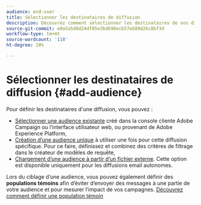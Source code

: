 ```yaml
---
audience: end-user
title: Sélectionner les destinataires de diffusion
description: Découvrez comment sélectionner les destinataires de vos diffusions
source-git-commit: e0a5a5d8d24df05e3bdb98ecb57eb89d26c8bf3d
workflow-type: tm+mt
source-wordcount: '118'
ht-degree: 28%

---
```



# Sélectionner les destinataires de diffusion {#add-audience}

Pour définir les destinataires d&#39;une diffusion, vous pouvez :

* [Sélectionner une audience existante](add-audience.md) créé dans la console cliente Adobe Campaign ou l’interface utilisateur web, ou provenant de Adobe Experience Platform,
* [Création d’une audience unique](one-time-audience.md) à utiliser une fois pour cette diffusion spécifique. Pour ce faire, définissez et combinez des critères de filtrage dans le créateur de modèles de requête,
* [Chargement d’une audience à partir d’un fichier externe](file-audience.md). Cette option est disponible uniquement pour les diffusions email autonomes.

Lors du ciblage d’une audience, vous pouvez également définir des **populations témoins** afin d’éviter d’envoyer des messages à une partie de votre audience et pour mesurer l’impact de vos campagnes. [Découvrez comment définir une population témoin](control-group.md)
